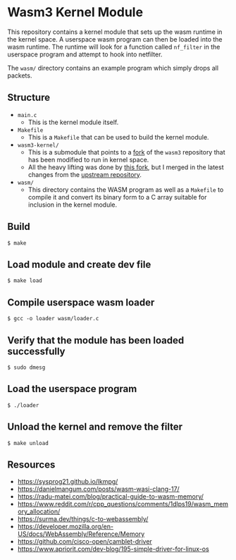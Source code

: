 # Wasm3 Kernel Module

This repository contains a kernel module that sets up the wasm runtime in the kernel space. A userspace wasm program can then be loaded into the wasm runtime. The runtime will look for a function called `nf_filter` in the userspace program and attempt to hook into netfilter.

The `wasm/` directory contains an example program which simply drops all packets.

## Structure

- `main.c`
    - This is the kernel module itself.
- `Makefile`
    - This is a `Makefile` that can be used to build the kernel module.
- `wasm3-kernel/`
    - This is a submodule that points to a [fork](https://github.com/eliotsolomon18/wasm3-kernel) of the `wasm3` repository that has been modified to run in kernel space.
    - All the heavy lifting was done by [this fork](https://github.com/bonifaido/wasm3/tree/linux-kernel), but I merged in the latest changes from the [upstream repository](https://github.com/wasm3/wasm3).
- `wasm/`
    - This directory contains the WASM program as well as a `Makefile` to compile it and convert its binary form to a C array suitable for inclusion in the kernel module.

## Build

```
$ make
```
## Load module and create dev file
```
$ make load
```

## Compile userspace wasm loader
```
$ gcc -o loader wasm/loader.c
```

## Verify that the module has been loaded successfully
```
$ sudo dmesg
```

## Load the userspace program
```
$ ./loader
```

## Unload the kernel and remove the filter
```
$ make unload
```


## Resources

- https://sysprog21.github.io/lkmpg/
- https://danielmangum.com/posts/wasm-wasi-clang-17/
- https://radu-matei.com/blog/practical-guide-to-wasm-memory/
- https://www.reddit.com/r/cpp_questions/comments/1dlps19/wasm_memory_allocation/
- https://surma.dev/things/c-to-webassembly/
- https://developer.mozilla.org/en-US/docs/WebAssembly/Reference/Memory
- https://github.com/cisco-open/camblet-driver
- https://www.apriorit.com/dev-blog/195-simple-driver-for-linux-os
